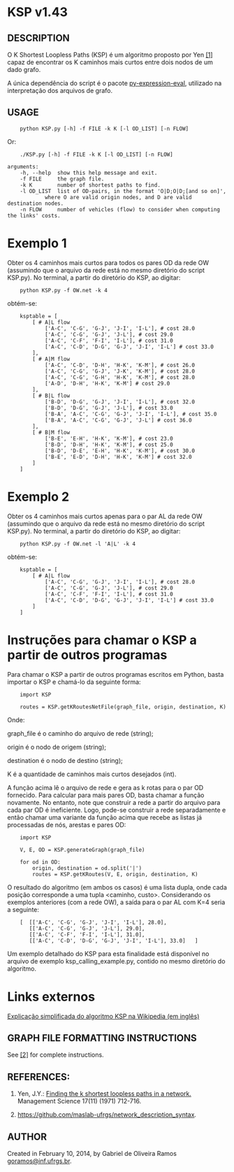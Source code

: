 # KSP v1.43

## DESCRIPTION
O K Shortest Loopless Paths (KSP) é um algoritmo proposto por Yen [[1]](https://pubsonline.informs.org/doi/abs/10.1287/mnsc.17.11.712) capaz de encontrar os K caminhos mais curtos entre dois nodos de um dado grafo.

A única dependência do script é o pacote [py-expression-eval](https://github.com/AxiaCore/py-expression-eval), utilizado na interpretação dos arquivos de grafo.

## USAGE
		python KSP.py [-h] -f FILE -k K [-l OD_LIST] [-n FLOW]

Or:

		./KSP.py [-h] -f FILE -k K [-l OD_LIST] [-n FLOW]
```
arguments:
	-h, --help	show this help message and exit.
	-f FILE		the graph file.
	-k K		number of shortest paths to find.
	-l OD_LIST	list of OD-pairs, in the format 'O|D;O|D;[and so on]', 
			where O are valid origin nodes, and D are valid destination nodes.
	-n FLOW		number of vehicles (flow) to consider when computing the links' costs.
```

# Exemplo 1
Obter os 4 caminhos mais curtos para todos os pares OD da rede OW (assumindo que o arquivo da rede está no mesmo diretório do script KSP.py). No terminal, a partir do diretório do KSP, ao digitar:

		python KSP.py -f OW.net -k 4
obtém-se:

		ksptable = [
			[ # A|L flow
				['A-C', 'C-G', 'G-J', 'J-I', 'I-L'], # cost 28.0
				['A-C', 'C-G', 'G-J', 'J-L'], # cost 29.0
				['A-C', 'C-F', 'F-I', 'I-L'], # cost 31.0
				['A-C', 'C-D', 'D-G', 'G-J', 'J-I', 'I-L'] # cost 33.0
			],
			[ # A|M flow
				['A-C', 'C-D', 'D-H', 'H-K', 'K-M'], # cost 26.0
				['A-C', 'C-G', 'G-J', 'J-K', 'K-M'], # cost 28.0
				['A-C', 'C-G', 'G-H', 'H-K', 'K-M'], # cost 28.0
				['A-D', 'D-H', 'H-K', 'K-M'] # cost 29.0
			],
			[ # B|L flow
				['B-D', 'D-G', 'G-J', 'J-I', 'I-L'], # cost 32.0
				['B-D', 'D-G', 'G-J', 'J-L'], # cost 33.0
				['B-A', 'A-C', 'C-G', 'G-J', 'J-I', 'I-L'], # cost 35.0
				['B-A', 'A-C', 'C-G', 'G-J', 'J-L'] # cost 36.0
			],
			[ # B|M flow
				['B-E', 'E-H', 'H-K', 'K-M'], # cost 23.0
				['B-D', 'D-H', 'H-K', 'K-M'], # cost 25.0
				['B-D', 'D-E', 'E-H', 'H-K', 'K-M'], # cost 30.0
				['B-E', 'E-D', 'D-H', 'H-K', 'K-M'] # cost 32.0
			]
		]
		
# Exemplo 2
Obter os 4 caminhos mais curtos apenas para o par AL da rede OW (assumindo que o arquivo da rede está no mesmo diretório do script KSP.py). No terminal, a partir do diretório do KSP, ao digitar:

		python KSP.py -f OW.net -l 'A|L' -k 4
obtém-se:

		ksptable = [
			[ # A|L flow
				['A-C', 'C-G', 'G-J', 'J-I', 'I-L'], # cost 28.0
				['A-C', 'C-G', 'G-J', 'J-L'], # cost 29.0
				['A-C', 'C-F', 'F-I', 'I-L'], # cost 31.0
				['A-C', 'C-D', 'D-G', 'G-J', 'J-I', 'I-L'] # cost 33.0
			]
		]

# Instruções para chamar o KSP a partir de outros programas
Para chamar o KSP a partir de outros programas escritos em Python, basta importar o KSP e chamá-lo da seguinte forma:

		import KSP

		routes = KSP.getKRoutesNetFile(graph_file, origin, destination, K)
Onde:

graph_file é o caminho do arquivo de rede (string);

origin é o nodo de origem (string);

destination é o nodo de destino (string);

K é a quantidade de caminhos mais curtos desejados (int).

A função acima lê o arquivo de rede e gera as k rotas para o par OD fornecido. Para calcular para mais pares OD, basta chamar a função novamente. No entanto, note que construir a rede a partir do arquivo para cada par OD é ineficiente. Logo, pode-se construir a rede separadamente e então chamar uma variante da função acima que recebe as listas já processadas de nós, arestas e pares OD:

		import KSP

		V, E, OD = KSP.generateGraph(graph_file)

		for od in OD:
		    origin, destination = od.split('|')
		    routes = KSP.getKRoutes(V, E, origin, destination, K)
O resultado do algoritmo (em ambos os casos) é uma lista dupla, onde cada posição corresponde a uma tupla <caminho, custo>. Considerando os exemplos anteriores (com a rede OW), a saída para o par AL com K=4 seria a seguinte:

		[  [['A-C', 'C-G', 'G-J', 'J-I', 'I-L'], 28.0], 
		   [['A-C', 'C-G', 'G-J', 'J-L'], 29.0], 
		   [['A-C', 'C-F', 'F-I', 'I-L'], 31.0], 
		   [['A-C', 'C-D', 'D-G', 'G-J', 'J-I', 'I-L'], 33.0]   ]
Um exemplo detalhado do KSP para esta finalidade está disponível no arquivo de exemplo ksp_calling_example.py, contido no mesmo diretório do algoritmo.

# Links externos
[Explicação simplificada do algoritmo KSP na Wikipedia (em inglês)](https://en.wikipedia.org/wiki/Yen%27s_algorithm)


## GRAPH FILE FORMATTING INSTRUCTIONS

See [[2]](https://github.com/maslab-ufrgs/network_description_syntax) for complete instructions.

## REFERENCES:

1. Yen, J.Y.: [Finding the k shortest loopless paths in a network.](https://pubsonline.informs.org/doi/abs/10.1287/mnsc.17.11.712) Management Science 17(11) (1971) 712-716.

2. https://github.com/maslab-ufrgs/network_description_syntax.

## AUTHOR

Created in February 10, 2014, by Gabriel de Oliveira Ramos <goramos@inf.ufrgs.br>.
